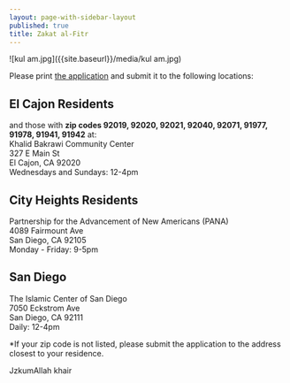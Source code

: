 ```yaml
---
layout: page-with-sidebar-layout
published: true
title: Zakat al-Fitr
---
```

![kul am.jpg]({{site.baseurl}}/media/kul am.jpg)

Please print [the application](https://drive.google.com/open?id=1uWtsGEAbofSg1wnkcT3uMMGQe0Xhf5SU) and submit it to the following locations:

## El Cajon Residents 
and those with **zip codes 92019, 92020, 92021, 92040, 92071, 91977, 91978, 91941, 91942** at:  
Khalid Bakrawi Community Center  
327 E Main St  
El Cajon, CA  92020  
Wednesdays and Sundays: 12-4pm

## City Heights Residents 
Partnership for the Advancement of New Americans (PANA)  
4089 Fairmount Ave  
San Diego, CA  92105  
Monday - Friday: 9-5pm

## San Diego
The Islamic Center of San Diego  
7050 Eckstrom Ave  
San Diego, CA 92111  
Daily: 12-4pm  

*If your zip code is not listed, please submit the application to the address closest to your residence.

JzkumAllah khair
